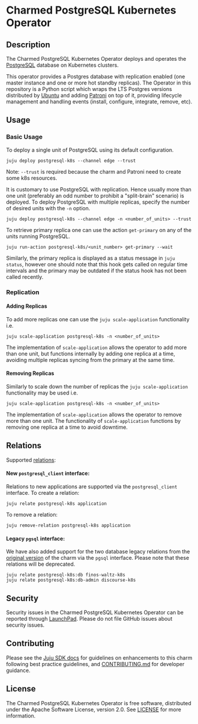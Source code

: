# Charmed PostgreSQL Kubernetes Operator

## Description

The Charmed PostgreSQL Kubernetes Operator deploys and operates the [PostgreSQL](https://www.postgresql.org/about/) database on Kubernetes clusters.

This operator provides a Postgres database with replication enabled (one master instance and one or more hot standby replicas). The Operator in this repository is a Python script which wraps the LTS Postgres versions distributed by [Ubuntu](https://hub.docker.com/r/ubuntu/postgres) and adding [Patroni](https://github.com/zalando/patroni) on top of it, providing lifecycle management and handling events (install, configure, integrate, remove, etc).

## Usage

### Basic Usage
To deploy a single unit of PostgreSQL using its default configuration.
```shell
juju deploy postgresql-k8s --channel edge --trust
```

Note: `--trust` is required because the charm and Patroni need to create some k8s resources.

It is customary to use PostgreSQL with replication. Hence usually more than one unit (preferably an odd number to prohibit a "split-brain" scenario) is deployed. To deploy PostgreSQL with multiple replicas, specify the number of desired units with the `-n` option.
```shell
juju deploy postgresql-k8s --channel edge -n <number_of_units> --trust
```

To retrieve primary replica one can use the action `get-primary` on any of the units running PostgreSQL.
```shell
juju run-action postgresql-k8s/<unit_number> get-primary --wait
```

Similarly, the primary replica is displayed as a status message in `juju status`, however one should note that this hook gets called on regular time intervals and the primary may be outdated if the status hook has not been called recently.

### Replication
#### Adding Replicas
To add more replicas one can use the `juju scale-application` functionality i.e.
```shell
juju scale-application postgresql-k8s -n <number_of_units>
```
The implementation of `scale-application` allows the operator to add more than one unit, but functions internally by adding one replica at a time, avoiding multiple replicas syncing from the primary at the same time.


#### Removing Replicas
Similarly to scale down the number of replicas the `juju scale-application` functionality may be used i.e.
```shell
juju scale-application postgresql-k8s -n <number_of_units>
```
The implementation of `scale-application` allows the operator to remove more than one unit. The functionality of `scale-application` functions by removing one replica at a time to avoid downtime.

## Relations

Supported [relations](https://juju.is/docs/olm/relations):

#### New `postgresql_client` interface:

Relations to new applications are supported via the `postgresql_client` interface. To create a relation: 

```shell
juju relate postgresql-k8s application
```

To remove a relation:
```shell
juju remove-relation postgresql-k8s application
```

#### Legacy `pgsql` interface:
We have also added support for the two database legacy relations from the [original version](https://launchpad.net/charm-k8s-postgresql) of the charm via the `pgsql` interface. Please note that these relations will be deprecated.
 ```shell
juju relate postgresql-k8s:db finos-waltz-k8s
juju relate postgresql-k8s:db-admin discourse-k8s
```

## Security
Security issues in the Charmed PostgreSQL Kubernetes Operator can be reported through [LaunchPad](https://wiki.ubuntu.com/DebuggingSecurity#How%20to%20File). Please do not file GitHub issues about security issues.

## Contributing

Please see the [Juju SDK docs](https://juju.is/docs/sdk) for guidelines on enhancements to this charm following best practice guidelines, and [CONTRIBUTING.md](https://github.com/canonical/postgresql-k8s-operator/blob/main/CONTRIBUTING.md) for developer guidance.

## License
The Charmed PostgreSQL Kubernetes Operator is free software, distributed under the Apache Software License, version 2.0. See [LICENSE](https://github.com/canonical/postgresql-k8s-operator/blob/main/LICENSE) for more information.
